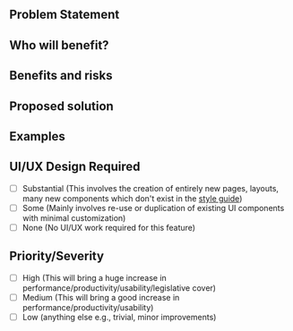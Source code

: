 ## Problem Statement
<!-- What is the issue being faced and needs addressing? !-->

## Who will benefit?
<!-- Will this fix a problem that only one user has, or will it benefit a lot of people !-->

## Benefits and risks
<!-- 
    What benefits does this bring?
        - enables useful new workflows and use cases for baserow
        - improved performance, usability etc
        - reduced support issues
        
    What risks might this introduce?
        - potential security or data privacy issues 
        - increased user or technical complexity
        - performance implications 
!-->

## Proposed solution
<!-- How would you like to see this issue resolved? !-->

## Examples
<!-- Are there any examples of this which exist in other software? !-->

## UI/UX Design Required 
<!-- Delete as appropriate. Please estimate how much UI and UX design work is required. !-->
- [ ] Substantial (This involves the creation of entirely new pages, layouts, many new components which don't exist in the [style guide](baserow.io/style-guide))
- [ ] Some (Mainly involves re-use or duplication of existing UI components with minimal customization)
- [ ] None (No UI/UX work required for this feature)

## Priority/Severity
<!-- Delete as appropriate. The priority and severity assigned may be different to this !-->
- [ ] High (This will bring a huge increase in performance/productivity/usability/legislative cover)
- [ ] Medium (This will bring a good increase in performance/productivity/usability)
- [ ] Low (anything else e.g., trivial, minor improvements)
